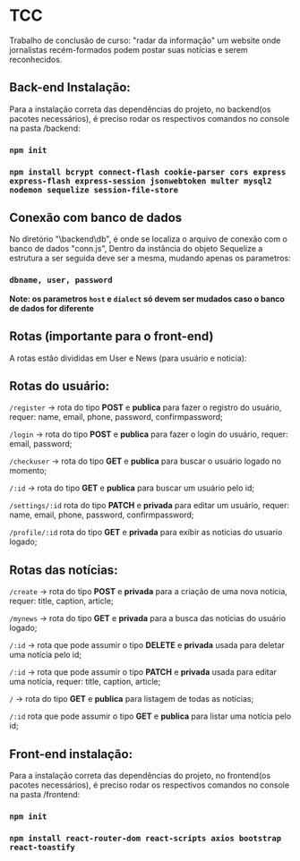 # TCC
  Trabalho de conclusão de curso: "radar da informação" um website onde jornalistas recém-formados podem postar suas notícias e serem reconhecidos.

## Back-end Instalação:

  Para a instalação correta das dependências do projeto, no backend(os pacotes necessários), é preciso rodar os respectivos comandos no console na pasta /backend:

  ### `npm init`

  ### `npm install bcrypt connect-flash cookie-parser cors express express-flash express-session jsonwebtoken multer mysql2 nodemon sequelize session-file-store`


## Conexão com banco de dados

  No diretório "\backend\db", é onde se localiza o arquivo de conexão com o banco de dados "conn.js", Dentro da instância do objeto Sequelize a estrutura a ser seguida deve ser a mesma, mudando apenas os parametros:

  ### `dbname, user, password`

  **Note: os parametros `host` e `dialect` só devem ser mudados caso o banco de dados for diferente**


## Rotas (importante para o front-end)

A rotas estão divididas em User e News (para usuário e noticia):

  ## Rotas do usuário:

  `/register` -> rota do tipo **POST** e **publica** para fazer o registro do usuário, requer: name, email, phone, password, confirmpassword;

  `/login` -> rota do tipo **POST** e **publica** para fazer o login do usuário, requer: email, password;

  `/checkuser` -> rota do tipo **GET** e **publica** para buscar o usuário logado no momento;

  `/:id` -> rota do tipo **GET** e **publica** para buscar um usuário pelo id;

  `/settings/:id` rota do tipo **PATCH** e **privada** para editar um usuário, requer: name, email, phone, password, confirmpassword;

  `/profile/:id` rota do tipo **GET** e **privada** para exibir as noticias do usuario logado;

  ## Rotas das notícias:

  `/create` -> rota do tipo **POST** e **privada** para a criação de uma nova notícia, requer: title, caption, article;

  `/mynews` -> rota do tipo **GET** e **privada** para a busca das notícias do usuário logado;

  `/:id` -> rota que pode assumir o tipo **DELETE** e **privada** usada para deletar uma notícia pelo id;

  `/:id` -> rota que pode assumir o tipo **PATCH** e **privada** usada para editar uma notícia, requer: title, caption, article;

  `/` -> rota do tipo **GET** e **publica** para listagem de todas as notícias;

  `/:id` rota que pode assumir o tipo **GET** e **publica** para listar uma notícia pelo id;



## Front-end instalação:

  Para a instalação correta das dependências do projeto, no frontend(os pacotes necessários), é preciso rodar os respectivos comandos no console na pasta /frontend:

  ### `npm init`

  ### `npm install react-router-dom react-scripts axios bootstrap react-toastify`
